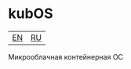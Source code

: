 # kubOS

<div>
    <table>
        <tr>
            <td>
                <a href="README.md">EN</a>
            </td>
            <td>
                <a href="README.ru.md">RU</a>
            </td>
        </tr>
    </table>
</div>

Микрооблачная контейнерная ОС
